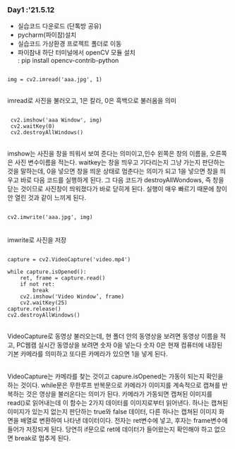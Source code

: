 ### Day1 :'21.5.12
- 실습코드 다운로드 (단톡방 공유)
- pycharm(파이참)설치
- 실습코드 가상환경 프로젝트 폴더로 이동
- 파이참내 하단 터미널에서 openCV 모듈 설치 <br>
  : pip install opencv-contrib-python

<pre>
<code>
img = cv2.imread('aaa.jpg', 1)
</code>
</pre>
imread로 사진을 불러오고, 1은 칼라, 0은 흑백으로 불러옴을 의미

<pre>
<code>
 cv2.imshow('aaa Window', img)
 cv2.waitKey(0)
 cv2.destroyAllWindows()
</code>
</pre>
imshow는 사진을 창을 띄워서 보여 준다는 의미이고,인수 왼쪽은 창의 이름을, 오른쪽은 사진 변수이름을 적는다.
waitkey는 창을 띄우고 기다리는지 그냥 가는지 판단하는 것을 말하는데, 0을 넣으면 창을 띄운 상태로 멈춘다는 의미가
되고 1을 넣으면 창을 띄우고 바로 다음 코드를 실행하게 된다. 그 다음 코드가 destroyAllWondows, 즉 창을 닫는 것이므로
사진창이 띄워졌다가 바로 닫히게 된다. 실행이 매우 빠르기 때문에 창이 안 열린 것과 같이 느끼게 된다.

<code>
cv2.imwrite('aaa.jpg', img)
</code> <br><br>
imwrite로 사진을 저장

<pre>
<code>
capture = cv2.VideoCapture('video.mp4')

while capture.isOpened():
    ret, frame = capture.read()
    if not ret:
        break
    cv2.imshow('Video Window’, frame)
    cv2.waitKey(25)
capture.release()
cv2.destroyAllWindows()
</code>
</pre>

VideoCapture로 동영상 불러오는데, 현 폴더 안의 동영상을 보려면
동영상 이름을 적고, PC웹캠 실시간 동영상을 보려면 숫자 0을 넣는다
숫자 0은 현재 컴퓨터에 내장된 기본 카메라를 의미하고 또다른 카메라가
있으면 1을 넣게 된다.<br><br>

VideoCapture는 카메라를 찾는 것이고 capure.isOpened는 가동이
되는지 확인을 하는 것이다. while문은 무한루프 반복문으로 카메라가
이미지를 계속적으로 캡쳐를 반복하는 것은 영상을 불러온다는 의미가 된다.
카메라가 가동되면 캡쳐된 이미지를 read()로 읽어내는데 이 함수는 2가지
데이터를 이미지로부터 읽어낸다. 하나는 캡쳐된 이미지가 있는지 없는지
판단하는 true와 false 데이터, 다른 하나는 캡쳐된 이미지 화면을 배열로
변환하여 나타낸 데이터이다. 전자는 ret변수에 넣고, 후자는 frame변수에
들어가 저장되게 된다. 당연히 if문으로 ret에 데이터가 들어왔는지 확인해야
하고 없으면 break로 멈추게 된다. 
